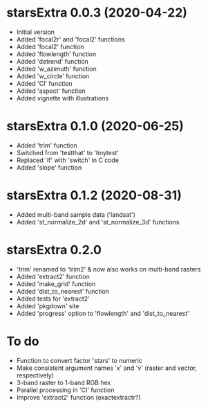 # starsExtra 0.0.3 (2020-04-22)

* Initial version
* Added 'focal2r' and 'focal2' functions
* Added 'focal2' function
* Added 'flowlength' function
* Added 'detrend' function
* Added 'w_azimuth' function
* Added 'w_circle' function
* Added 'CI' function
* Added 'aspect' function
* Added vignette with illustrations

# starsExtra 0.1.0 (2020-06-25)

* Added 'trim' function
* Switched from 'testthat' to 'tinytest'
* Replaced 'if' with 'switch' in C code
* Added 'slope' function

# starsExtra 0.1.2 (2020-08-31)

* Added multi-band sample data ('landsat')
* Added 'st_normalize_2d' and 'st_normalize_3d' functions

# starsExtra 0.2.0

* 'trim' renamed to 'trim2' & now also works on multi-band rasters
* Added 'extract2' function
* Added 'make_grid' function
* Added 'dist_to_nearest' function
* Added tests for 'extract2'
* Added 'pkgdown' site
* Added 'progress' option to 'flowlength' and 'dist_to_nearest'

# To do

* Function to convert factor 'stars' to numeric
* Make consistent argument names 'x' and 'v' (raster and vector, respectively)
* 3-band raster to 1-band RGB hex
* Parallel processing in 'CI' function
* Improve 'extract2' function (exactextractr?)
